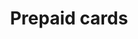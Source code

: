 ---
title: 'Prepaid cards'
breadcrumb_title: "Prepaid cards"
layout: 'block'
meta_title: 'Prepaid cards - MultiSafepay Documentation Center'
meta_description: "In the MultiSafepay Documentation Center all relevant information regarding our Plugins and API. As well as Support pages for Payment Method, Tools and General Questions. You can also find the contact details of our Support Team and Integration Team."
logo: '/svgs/Tools.svg'
short_description: 'Conveniently allow your customers to pay using a wide range of prepaid debit cards.'
weight: 40
data:
  - { title: 'Paysafecard', url: 'paysafecard', logo: '/logo/Payment_methods/Paysafecard.svg' }
  - { title: 'Giftcards', url: 'gift-cards', logo: '/logo/Payment_methods/VVV_Giftcards.svg' }
--- 